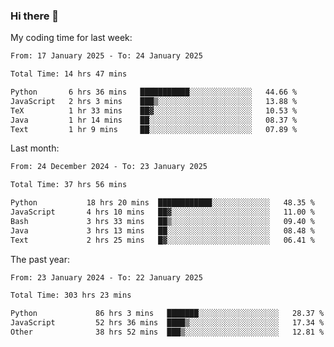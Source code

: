 ### Hi there 👋

My coding time for last week:

<!--START_SECTION:week-->

```txt
From: 17 January 2025 - To: 24 January 2025

Total Time: 14 hrs 47 mins

Python       6 hrs 36 mins   ███████████░░░░░░░░░░░░░░   44.66 %
JavaScript   2 hrs 3 mins    ███▒░░░░░░░░░░░░░░░░░░░░░   13.88 %
TeX          1 hr 33 mins    ██▓░░░░░░░░░░░░░░░░░░░░░░   10.53 %
Java         1 hr 14 mins    ██░░░░░░░░░░░░░░░░░░░░░░░   08.37 %
Text         1 hr 9 mins     ██░░░░░░░░░░░░░░░░░░░░░░░   07.89 %
```

<!--END_SECTION:week-->

Last month:

<!--START_SECTION:month-->

```txt
From: 24 December 2024 - To: 23 January 2025

Total Time: 37 hrs 56 mins

Python           18 hrs 20 mins  ████████████░░░░░░░░░░░░░   48.35 %
JavaScript       4 hrs 10 mins   ██▓░░░░░░░░░░░░░░░░░░░░░░   11.00 %
Bash             3 hrs 33 mins   ██▒░░░░░░░░░░░░░░░░░░░░░░   09.40 %
Java             3 hrs 13 mins   ██░░░░░░░░░░░░░░░░░░░░░░░   08.48 %
Text             2 hrs 25 mins   █▓░░░░░░░░░░░░░░░░░░░░░░░   06.41 %
```

<!--END_SECTION:month-->

The past year:

<!--START_SECTION:year-->

```txt
From: 23 January 2024 - To: 22 January 2025

Total Time: 303 hrs 23 mins

Python             86 hrs 3 mins   ███████░░░░░░░░░░░░░░░░░░   28.37 %
JavaScript         52 hrs 36 mins  ████▒░░░░░░░░░░░░░░░░░░░░   17.34 %
Other              38 hrs 52 mins  ███▒░░░░░░░░░░░░░░░░░░░░░   12.81 %
```

<!--END_SECTION:year-->
